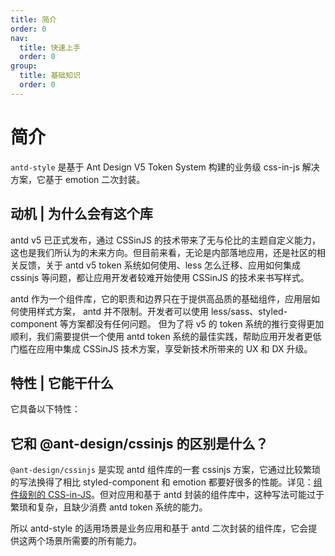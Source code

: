 ```yaml
---
title: 简介
order: 0
nav:
  title: 快速上手
  order: 0
group:
  title: 基础知识
  order: 0
---
```


# 简介

`antd-style` 是基于 Ant Design V5 Token System 构建的业务级 css-in-js 解决方案，它基于 emotion 二次封装。

## 动机 | 为什么会有这个库

antd v5 已正式发布，通过 CSSinJS 的技术带来了无与伦比的主题自定义能力，这也是我们所认为的未来方向。但目前来看，无论是内部落地应用，还是社区的相关反馈，关于 antd v5 token 系统如何使用、less 怎么迁移、应用如何集成 cssinjs 等问题，都让应用开发者较难开始使用 CSSinJS 的技术来书写样式。

antd 作为一个组件库，它的职责和边界只在于提供高品质的基础组件，应用层如何使用样式方案， antd 并不限制。开发者可以使用 less/sass、styled-component 等方案都没有任何问题。 但为了将 v5 的 token 系统的推行变得更加顺利，我们需要提供一个使用 antd token 系统的最佳实践，帮助应用开发者更低门槛在应用中集成 CSSinJS 技术方案，享受新技术所带来的 UX 和 DX 升级。

## 特性 | 它能干什么

它具备以下特性：

<Features></Feature>

## 它和 @ant-design/cssinjs 的区别是什么？

`@ant-design/cssinjs` 是实现 antd 组件库的一套 cssinjs 方案，它通过比较繁琐的写法换得了相比 styled-component 和 emotion 都要好很多的性能。详见：[组件级别的 CSS-in-JS](https://ant.design/docs/blog/css-in-js-cn)。但对应用和基于 antd 封装的组件库中，这种写法可能过于繁琐和复杂，且缺少消费 antd token 系统的能力。

所以 antd-style 的适用场景是业务应用和基于 antd 二次封装的组件库，它会提供这两个场景所需要的所有能力。
